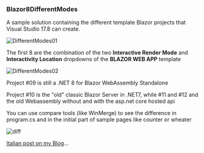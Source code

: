 ### Blazor8DifferentModes

A sample solution containing the different template Blazor projects that Visual Studio 17.8 can create.

![DifferentModes01](https://github.com/SandroRiz/Blazor8DifferentModes/assets/7381657/86d93c23-2516-4be4-9c27-ba1b068eaeb2)

The first 8 are the combination of the two **Interactive Render Mode** and **Interactivity Location** dropdowns of the **BLAZOR WEB APP** template

![DifferentModes02](https://github.com/SandroRiz/Blazor8DifferentModes/assets/7381657/11ba5a01-c343-47d1-bf52-7a8f34eea5bf)

Project #09 is still a .NET 8 for Blazor WebAssembly Standalone 

Project #10 is the "old" classic Blazor Server in .NET7, while #11 and #12 and the old Webassembly without and with the asp.net core hosted api

You can use compare tools (like WinMerge) to see the difference in program.cs and in the initial part of sample pages like counter or wheater

![diff](https://github.com/SandroRiz/Blazor8DifferentModes/assets/7381657/4b2873eb-22c1-4485-a850-9b8dc36520a2)

[Italian post on my Blog]([url](https://www.rizzetto.com/Blog/post/blazor-net-8-interactive-render-modes-tutti-i-templates-che-puo-generare-visual-studio-17-8)https://www.rizzetto.com/Blog/post/blazor-net-8-interactive-render-modes-tutti-i-templates-che-puo-generare-visual-studio-17-8)...
